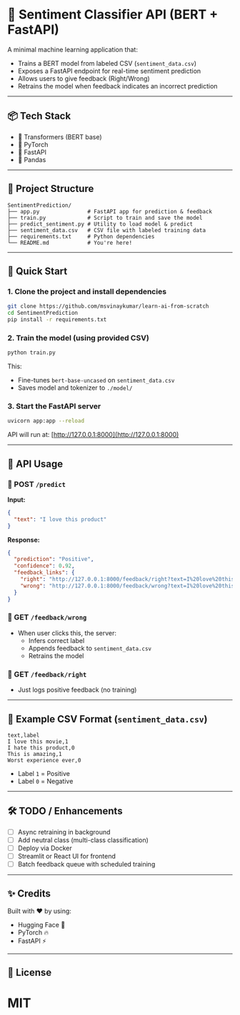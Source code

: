 # 🧠 Sentiment Classifier API (BERT + FastAPI)

A minimal machine learning application that:
- Trains a BERT model from labeled CSV (`sentiment_data.csv`)
- Exposes a FastAPI endpoint for real-time sentiment prediction
- Allows users to give feedback (Right/Wrong)
- Retrains the model when feedback indicates an incorrect prediction

---

## 📦 Tech Stack

- 🤗 Transformers (BERT base)
- 🧠 PyTorch
- 🚀 FastAPI
- 🐼 Pandas

---

## 📁 Project Structure

```
SentimentPrediction/
├── app.py               # FastAPI app for prediction & feedback
├── train.py             # Script to train and save the model
├── predict_sentiment.py # Utility to load model & predict
├── sentiment_data.csv   # CSV file with labeled training data
├── requirements.txt     # Python dependencies
└── README.md            # You're here!
```

---

## 🚀 Quick Start

### 1. Clone the project and install dependencies

```bash
git clone https://github.com/msvinaykumar/learn-ai-from-scratch
cd SentimentPrediction
pip install -r requirements.txt
```

### 2. Train the model (using provided CSV)

```bash
python train.py
```

This:
- Fine-tunes `bert-base-uncased` on `sentiment_data.csv`
- Saves model and tokenizer to `./model/`

### 3. Start the FastAPI server

```bash
uvicorn app:app --reload
```

API will run at: [http://127.0.0.1:8000](http://127.0.0.1:8000)

---

## 🎯 API Usage

### 🔎 POST `/predict`

**Input:**
```json
{
  "text": "I love this product"
}
```

**Response:**
```json
{
  "prediction": "Positive",
  "confidence": 0.92,
  "feedback_links": {
    "right": "http://127.0.0.1:8000/feedback/right?text=I%20love%20this%20product",
    "wrong": "http://127.0.0.1:8000/feedback/wrong?text=I%20love%20this%20product&predicted_class=1"
  }
}
```

### 🧠 GET `/feedback/wrong`

- When user clicks this, the server:
  - Infers correct label
  - Appends feedback to `sentiment_data.csv`
  - Retrains the model

### 🧠 GET `/feedback/right`

- Just logs positive feedback (no training)

---

## 🧪 Example CSV Format (`sentiment_data.csv`)

```csv
text,label
I love this movie,1
I hate this product,0
This is amazing,1
Worst experience ever,0
```

- Label `1` = Positive  
- Label `0` = Negative

---

## 🛠️ TODO / Enhancements

- [ ] Async retraining in background
- [ ] Add neutral class (multi-class classification)
- [ ] Deploy via Docker
- [ ] Streamlit or React UI for frontend
- [ ] Batch feedback queue with scheduled training

---

## ✨ Credits

Built with ❤️ by using:
- Hugging Face 🤗
- PyTorch 🔥
- FastAPI ⚡

---

## 📜 License

MIT
=======
